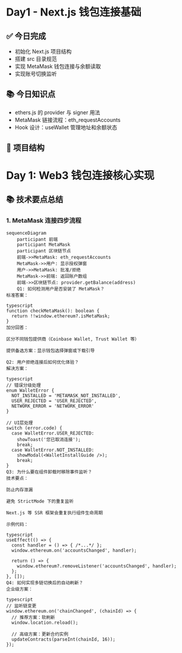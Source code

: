 # Day1 - Next.js 钱包连接基础

## ✅ 今日完成
- 初始化 Next.js 项目结构
- 搭建 src 目录规范
- 实现 MetaMask 钱包连接与余额读取
- 实现账号切换监听

## 📚 今日知识点
- ethers.js 的 provider 与 signer 用法
- MetaMask 链接流程：eth_requestAccounts
- Hook 设计：useWallet 管理地址和余额状态

## 🧱 项目结构


# Day 1: Web3 钱包连接核心实现

## 📚 技术要点总结

### 1. MetaMask 连接四步流程
```mermaid
sequenceDiagram
    participant 前端
    participant MetaMask
    participant 区块链节点
    前端->>MetaMask: eth_requestAccounts
    MetaMask->>用户: 显示授权弹窗
    用户->>MetaMask: 批准/拒绝
    MetaMask->>前端: 返回账户数组
    前端->>区块链节点: provider.getBalance(address)
    Q1: 如何检测用户是否安装了 MetaMask？
标准答案：

typescript
function checkMetaMask(): boolean {
  return !!window.ethereum?.isMetaMask;
}
加分回答：

区分不同钱包提供商（Coinbase Wallet, Trust Wallet 等）

提供备选方案：显示钱包选择弹窗或下载引导

Q2: 用户拒绝连接后如何优化体验？
解决方案：

typescript
// 错误分级处理
enum WalletError {
  NOT_INSTALLED = 'METAMASK_NOT_INSTALLED',
  USER_REJECTED = 'USER_REJECTED',
  NETWORK_ERROR = 'NETWORK_ERROR'
}

// UI层处理
switch (error.code) {
  case WalletError.USER_REJECTED:
    showToast('您已取消连接');
    break;
  case WalletError.NOT_INSTALLED:
    showModal(<WalletInstallGuide />);
    break;
}
Q3: 为什么要在组件卸载时移除事件监听？
技术要点：

防止内存泄漏

避免 StrictMode 下的重复监听

Next.js 等 SSR 框架会重复执行组件生命周期

示例代码：

typescript
useEffect(() => {
  const handler = () => { /*...*/ };
  window.ethereum.on('accountsChanged', handler);
  
  return () => {
    window.ethereum?.removeListener('accountsChanged', handler);
  };
}, []);
Q4: 如何实现多链切换后的自动刷新？
企业级方案：

typescript
// 监听链变更
window.ethereum.on('chainChanged', (chainId) => {
  // 推荐方案：软刷新
  window.location.reload();
  
  // 高级方案：更新合约实例
  updateContracts(parseInt(chainId, 16));
});